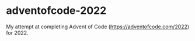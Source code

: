 # adventofcode-2022
My attempt at completing Advent of Code (https://adventofcode.com/2022) for 2022.
